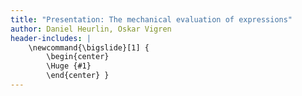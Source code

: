 ```yaml
---
title: "Presentation: The mechanical evaluation of expressions"
author: Daniel Heurlin, Oskar Vigren
header-includes: |
    \newcommand{\bigslide}[1] {
        \begin{center}
        \Huge {#1}
        \end{center} }
---
```

